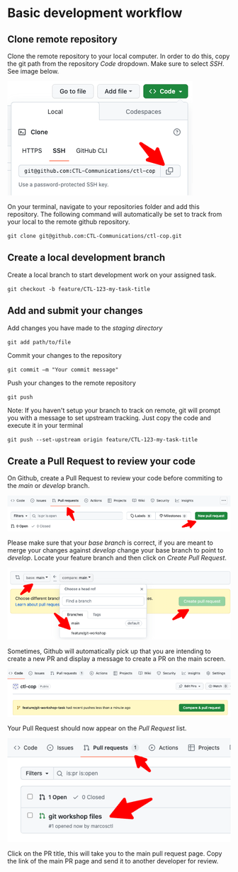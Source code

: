 # Basic development workflow

## Clone remote repository

Clone the remote repository to your local computer. 
In order to do this, copy the git path from the repository *Code* dropdown. Make sure to select *SSH*. See image below.

![clone repo](../images/cloneFromGithub.png?raw=true)

On your terminal, navigate to your repositories folder and add this repository.
The following command will automatically be set to track from your local to the remote github repository.

`git clone git@github.com:CTL-Communications/ctl-cop.git`

## Create a local development branch

Create a local branch to start development work on your assigned task.

`git checkout -b feature/CTL-123-my-task-title`

## Add and submit your changes

Add changes you have made to the *staging directory*

`git add path/to/file`

Commit your changes to the repository

`git commit –m "Your commit message"`

Push your changes to the remote repository

`git push`

Note: If you haven't setup your branch to track on remote, git will prompt you with a message to set upstream tracking.
Just copy the code and execute it in your terminal

`git push --set-upstream origin feature/CTL-123-my-task-title`

## Create a Pull Request to review your code

On Github, create a Pull Request to review your code before commiting to the *main* or *develop* branch.

![create pr](../images/createPR.png?raw=true)

Please make sure that your *base branch* is correct, if you are meant to merge your changes against *develop* change your base branch to point to *develop*.
Locate your feature branch and then click on *Create Pull Request*.

![create pr](../images/createPR2.png?raw=true)

Sometimes, Github will automatically pick up that you are intending to create a new PR and display a message to create a PR on the main screen.

![create pr](../images/createPR3.png?raw=true)

Your Pull Request should now appear on the *Pull Request* list.

![create pr](../images/createPR4.png?raw=true)

Click on the PR title, this will take you to the main pull request page.
Copy the link of the main PR page and send it to another developer for review.

